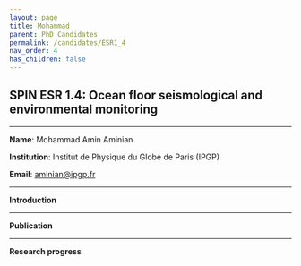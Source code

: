 ```yaml
---
layout: page
title: Mohammad
parent: PhD Candidates
permalink: /candidates/ESR1_4
nav_order: 4
has_children: false
---
```


## SPIN ESR 1.4: Ocean floor seismological and environmental monitoring

---
__Name__: Mohammad Amin Aminian           

__Institution__: Institut de Physique du Globe de Paris (IPGP)

__Email__: aminian@ipgp.fr

---
__Introduction__


---
__Publication__


---
__Research progress__



